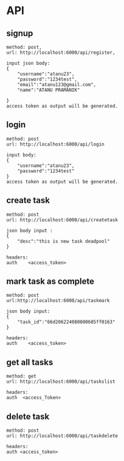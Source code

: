 
# API

## signup
```
method: post,
url: http://localhost:6000/api/register,

input json body: 
{
	"username":"atanu23",
	"password":"1234test",
	"email":"atanu123@gmail.com",
	"name":"ATANU PRAMANIK"
	
}
access token as output will be generated.

```

## login

```
method: post
url: http://localhost:6000/api/login

input body:
{
	"username":"atanu23",
	"password":"1234test"
}
access token as output will be generated.
```

## create task

```
method: post
url: http://localhost:6000/api/createtask

json body input :
{
	"desc":"this is new task deadpool"
}

headers:
auth    <access_token>

```
## mark task as complete

```
method: post
url:http://localhost:6000/api/taskmark

json body input:
{
	"task_id":"66d206224080800685ff0163"
}

headers:
auth    <access_token>
```

## get all tasks

```
method: get
url: http://localhost:6000/api/taskslist

headers:
auth  <access_Token>
```
## delete task

```
method: post
url: http://localhost:6000/api/taskdelete

headers: 
auth <access_token>

```